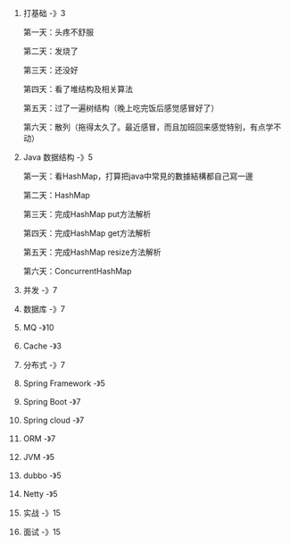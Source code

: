 1. 打基础							-》3

   第一天：头疼不舒服

   第二天：发烧了

   第三天：还没好

   第四天：看了堆结构及相关算法

   第五天：过了一遍树结构（晚上吃完饭后感觉感冒好了）

   第六天：散列（拖得太久了。最近感冒，而且加班回来感觉特别，有点学不动）

2. Java 数据结构                -》5

   第一天：看HashMap，打算把java中常見的數據結構都自己寫一邊

   第二天：HashMap

   第三天：完成HashMap put方法解析

   第四天：完成HashMap get方法解析

   第五天：完成HashMap resize方法解析

   第六天：ConcurrentHashMap

3. 并发                                -》7

4. 数据库                            -》7

5. MQ                                 -》10

6. Cache                            -》3

7. 分布式                           -》7

8. Spring  Framework     -》5

9. Spring Boot                 -》7

10. Spring cloud                -》7

11. ORM                              -》7

12. JVM                                -》5

13. dubbo                           -》5

14. Netty                             -》5

15. 实战                               -》15

16. 面试                               -》15
